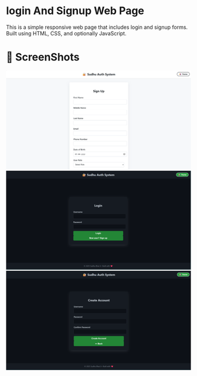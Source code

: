 # login And Signup Web Page 
This is a simple responsive web page that includes login and signup forms. Built using HTML, CSS, and optionally JavaScript.

# 📸 ScreenShots
![Login Signup Screenshot](https://github.com/heysudhuu/login-signup-page/blob/main/Screenshot%202025-05-16%20192723.png?raw=true)
![](https://github.com/heysudhuu/login-signup-page/blob/main/Screenshot%202025-05-16%20193702.png?raw=true)
![](https://github.com/heysudhuu/login-signup-page/blob/main/Screenshot%202025-05-16%20193636.png?raw=true)

